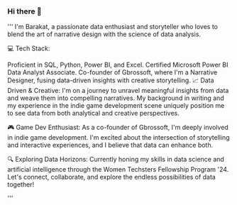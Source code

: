 ### Hi there 👋

''' I'm Barakat, a passionate data enthusiast and storyteller who loves to blend the art of narrative design with the science of data analysis.

💻 Tech Stack:

Proficient in SQL, Python, Power BI, and Excel.
Certified Microsoft Power BI Data Analyst Associate.
Co-founder of Gbrossoft, where I'm a Narrative Designer, fusing data-driven insights with creative storytelling.
📈 Data Driven & Creative:
I'm on a journey to unravel meaningful insights from data and weave them into compelling narratives. My background in writing and my experience in the indie game development scene uniquely position me to see data from both analytical and creative perspectives.

🎮 Game Dev Enthusiast:
As a co-founder of Gbrossoft, I'm deeply involved in indie game development. I'm excited about the intersection of storytelling and interactive experiences, and I believe that data can enhance both.

🔍 Exploring Data Horizons:
Currently honing my skills in data science and artificial intelligence through the Women Techsters Fellowship Program '24. Let's connect, collaborate, and explore the endless possibilities of data together!

'''
